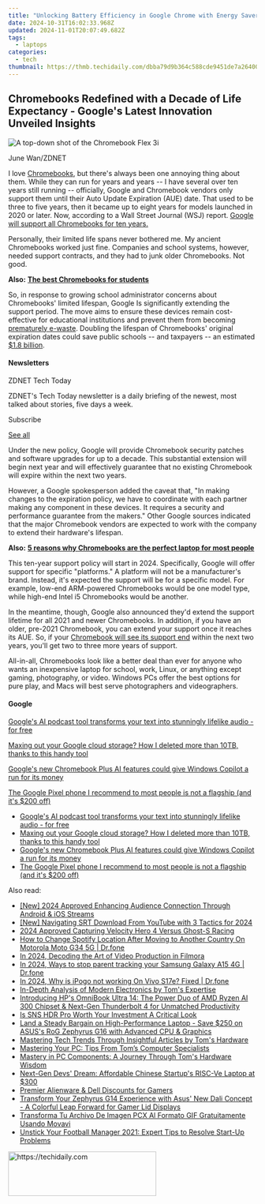```yaml
---
title: "Unlocking Battery Efficiency in Google Chrome with Energy Saver Mode: Insights and Instructions"
date: 2024-10-31T16:02:33.968Z
updated: 2024-11-01T20:07:49.682Z
tags:
  - laptops
categories:
  - tech
thumbnail: https://thmb.techidaily.com/dbba79d9b364c588cde9451de7a26400a0837a604c19b7b76746e8bcdbfcf86e.jpg
---
```


## Chromebooks Redefined with a Decade of Life Expectancy - Google's Latest Innovation Unveiled  Insights

![A top-down shot of the Chromebook Flex 3i](https://www.zdnet.com/a/img/resize/da524d7ad92a9ff0bb76e2958f65fc35de452a6c/2023/05/18/a69786e0-f935-4e02-a155-c0dfd2868ba2/dsc00270.jpg?auto=webp&width=1280)

June Wan/ZDNET

I love [Chromebooks](https://www.zdnet.com/article/best-chromebook-laptop/), but there's always been one annoying thing about them. While they can run for years and years -- I have several over ten years still running -- officially, Google and Chromebook vendors only support them until their Auto Update Expiration (AUE) date. That used to be three to five years, then it became up to eight years for models launched in 2020 or later. Now, according to a Wall Street Journal (WSJ) report. [Google will support all Chromebooks for ten years.](https://www.wsj.com/tech/personal-tech/google-extends-lifespan-of-chromebooks-with-10-year-update-policy-38910da1)

Personally, their limited life spans never bothered me. My ancient Chromebooks worked just fine. Companies and school systems, however, needed support contracts, and they had to junk older Chromebooks. Not good.

**Also:** [**The best Chromebooks for students**](https://www.zdnet.com/article/best-chromebook-for-students/)

So, in response to growing school administrator concerns about Chromebooks' limited lifespan, Google Is significantly extending the support period. The move aims to ensure these devices remain cost-effective for educational institutions and prevent them from becoming [prematurely e-waste](https://www.wsj.com/tech/chromebooks-were-once-a-good-deal-for-schools-now-theyre-becoming-e-waste-dc93833b?mod=article%5Finline). Doubling the lifespan of Chromebooks' original expiration dates could save public schools -- and taxpayers -- an estimated [$1.8 billion](https://pirg.org/edfund/resources/chromebook-churn-report-highlights-problems-of-short-lived-laptops-in-schools/). 

#### Newsletters

ZDNET Tech Today

ZDNET's Tech Today newsletter is a daily briefing of the newest, most talked about stories, five days a week.

 Subscribe

[See all](https://www.zdnet.com/newsletters/)

Under the new policy, Google will provide Chromebook security patches and software upgrades for up to a decade. This substantial extension will begin next year and will effectively guarantee that no existing Chromebook will expire within the next two years.

However, a Google spokesperson added the caveat that, "In making changes to the expiration policy, we have to coordinate with each partner making any component in these devices. It requires a security and performance guarantee from the makers." Other Google sources indicated that the major Chromebook vendors are expected to work with the company to extend their hardware's lifespan. 

**Also:** [**5 reasons why Chromebooks are the perfect laptop for most people**](https://www.zdnet.com/article/five-reasons-chromebooks-are-the-perfect-laptop/)

This ten-year support policy will start in 2024\. Specifically, Google will offer support for specific "platforms." A platform will not be a manufacturer's brand. Instead, it's expected the support will be for a specific model. For example, low-end ARM-powered Chromebooks would be one model type, while high-end Intel i5 Chromebooks would be another. 

In the meantime, though, Google also announced they'd extend the support lifetime for all 2021 and newer Chromebooks. In addition, if you have an older, pre-2021 Chromebook, you can extend your support once it reaches its AUE. So, if your [Chromebook will see its support end](https://www.cnet.com/tech/computing/chromebook-expiration-dates-must-know-guide-for-smart-buyers/) within the next two years, you'll get two to three more years of support.

All-in-all, Chromebooks look like a better deal than ever for anyone who wants an inexpensive laptop for school, work, Linux, or anything except gaming, photography, or video. Windows PCs offer the best options for pure play, and Macs will best serve photographers and videographers.

#### Google

[Google's AI podcast tool transforms your text into stunningly lifelike audio - for free](https://www.zdnet.com/article/googles-ai-podcast-tool-transforms-your-text-into-stunningly-lifelike-audio-for-free/ "Google's AI podcast tool transforms your text into stunningly lifelike audio - for free")

[Maxing out your Google cloud storage? How I deleted more than 10TB, thanks to this handy tool](https://www.zdnet.com/article/maxing-out-your-google-cloud-storage-how-i-deleted-more-than-10tb-thanks-to-this-handy-tool/ "Maxing out your Google cloud storage? How I deleted more than 10TB, thanks to this handy tool")

[Google's new Chromebook Plus AI features could give Windows Copilot a run for its money](https://www.zdnet.com/article/googles-new-chromebook-plus-ai-features-could-give-windows-copilot-a-run-for-its-money/ "Google's new Chromebook Plus AI features could give Windows Copilot a run for its money")

[The Google Pixel phone I recommend to most people is not a flagship (and it's $200 off)](https://www.zdnet.com/article/the-google-pixel-phone-i-recommend-to-most-people-is-not-a-flagship-and-its-on-sale/ "The Google Pixel phone I recommend to most people is not a flagship (and it's $200 off)")

* [Google's AI podcast tool transforms your text into stunningly lifelike audio - for free](https://www.zdnet.com/article/googles-ai-podcast-tool-transforms-your-text-into-stunningly-lifelike-audio-for-free/ "Google's AI podcast tool transforms your text into stunningly lifelike audio - for free")
* [Maxing out your Google cloud storage? How I deleted more than 10TB, thanks to this handy tool](https://www.zdnet.com/article/maxing-out-your-google-cloud-storage-how-i-deleted-more-than-10tb-thanks-to-this-handy-tool/ "Maxing out your Google cloud storage? How I deleted more than 10TB, thanks to this handy tool")
* [Google's new Chromebook Plus AI features could give Windows Copilot a run for its money](https://www.zdnet.com/article/googles-new-chromebook-plus-ai-features-could-give-windows-copilot-a-run-for-its-money/ "Google's new Chromebook Plus AI features could give Windows Copilot a run for its money")
* [The Google Pixel phone I recommend to most people is not a flagship (and it's $200 off)](https://www.zdnet.com/article/the-google-pixel-phone-i-recommend-to-most-people-is-not-a-flagship-and-its-on-sale/ "The Google Pixel phone I recommend to most people is not a flagship (and it's $200 off)")

<ins class="adsbygoogle"
     style="display:block"
     data-ad-format="autorelaxed"
     data-ad-client="ca-pub-7571918770474297"
     data-ad-slot="1223367746"></ins>

<ins class="adsbygoogle"
     style="display:block"
     data-ad-client="ca-pub-7571918770474297"
     data-ad-slot="8358498916"
     data-ad-format="auto"
     data-full-width-responsive="true"></ins>

<span class="atpl-alsoreadstyle">Also read:</span>
<div><ul>
<li><a href="https://facebook-video-content.techidaily.com/new-2024-approved-enhancing-audience-connection-through-android-and-ios-streams/"><u>[New] 2024 Approved Enhancing Audience Connection Through Android & iOS Streams</u></a></li>
<li><a href="https://fox-boxes.techidaily.com/new-navigating-srt-download-from-youtube-with-3-tactics-for-2024/"><u>[New] Navigating SRT Download From YouTube with 3 Tactics for 2024</u></a></li>
<li><a href="https://extra-lessons.techidaily.com/2024-approved-capturing-velocity-hero-4-versus-ghost-s-racing/"><u>2024 Approved Capturing Velocity Hero 4 Versus Ghost-S Racing</u></a></li>
<li><a href="https://fake-location.techidaily.com/how-to-change-spotify-location-after-moving-to-another-country-on-motorola-moto-g34-5g-drfone-by-drfone-virtual-android/"><u>How to Change Spotify Location After Moving to Another Country On Motorola Moto G34 5G | Dr.fone</u></a></li>
<li><a href="https://fox-cloud.techidaily.com/in-2024-decoding-the-art-of-video-production-in-filmora/"><u>In 2024, Decoding the Art of Video Production in Filmora</u></a></li>
<li><a href="https://android-location-track.techidaily.com/in-2024-ways-to-stop-parent-tracking-your-samsung-galaxy-a15-4g-drfone-by-drfone-virtual-android/"><u>In 2024, Ways to stop parent tracking your Samsung Galaxy A15 4G | Dr.fone</u></a></li>
<li><a href="https://change-location.techidaily.com/in-2024-why-is-ipogo-not-working-on-vivo-s17e-fixed-drfone-by-drfone-virtual-android/"><u>In 2024, Why is iPogo not working On Vivo S17e? Fixed | Dr.fone</u></a></li>
<li><a href="https://hardware-reviews.techidaily.com/in-depth-analysis-of-modern-electronics-by-toms-expertise/"><u>In-Depth Analysis of Modern Electronics by Tom's Expertise</u></a></li>
<li><a href="https://hardware-reviews.techidaily.com/introducing-hps-omnibook-ultra-14-the-power-duo-of-amd-ryzen-ai-300-chipset-and-next-gen-thunderbolt-4-for-unmatched-productivity/"><u>Introducing HP's OmniBook Ultra 14: The Power Duo of AMD Ryzen AI 300 Chipset & Next-Gen Thunderbolt 4 for Unmatched Productivity</u></a></li>
<li><a href="https://extra-information.techidaily.com/is-sns-hdr-pro-worth-your-investment-a-critical-look/"><u>Is SNS HDR Pro Worth Your Investment A Critical Look</u></a></li>
<li><a href="https://hardware-reviews.techidaily.com/land-a-steady-bargain-on-high-performance-laptop-save-250-on-asuss-rog-zephyrus-g16-with-advanced-cpu-and-graphics/"><u>Land a Steady Bargain on High-Performance Laptop - Save $250 on ASUS's RoG Zephyrus G16 with Advanced CPU & Graphics</u></a></li>
<li><a href="https://hardware-reviews.techidaily.com/mastering-tech-trends-through-insightful-articles-by-toms-hardware/"><u>Mastering Tech Trends Through Insightful Articles by Tom's Hardware</u></a></li>
<li><a href="https://hardware-reviews.techidaily.com/mastering-your-pc-tips-from-toms-computer-specialists/"><u>Mastering Your PC: Tips From Tom’s Computer Specialists</u></a></li>
<li><a href="https://hardware-reviews.techidaily.com/mastery-in-pc-components-a-journey-through-toms-hardware-wisdom/"><u>Mastery in PC Components: A Journey Through Tom's Hardware Wisdom</u></a></li>
<li><a href="https://hardware-reviews.techidaily.com/next-gen-devs-dream-affordable-chinese-startups-risc-ve-laptop-at-300/"><u>Next-Gen Devs' Dream: Affordable Chinese Startup's RISC-Ve Laptop at $300</u></a></li>
<li><a href="https://hardware-reviews.techidaily.com/premier-alienware-and-dell-discounts-for-gamers/"><u>Premier Alienware & Dell Discounts for Gamers</u></a></li>
<li><a href="https://hardware-reviews.techidaily.com/transform-your-zephyrus-g14-experience-with-asus-new-dali-concept-a-colorful-leap-forward-for-gamer-lid-displays/"><u>Transform Your Zephyrus G14 Experience with Asus' New Dali Concept - A Colorful Leap Forward for Gamer Lid Displays</u></a></li>
<li><a href="https://some-guidance.techidaily.com/transforma-tu-archivo-de-imagen-pcx-al-formato-gif-gratuitamente-usando-movavi/"><u>Transforma Tu Archivo De Imagen PCX Al Formato GIF Gratuitamente Usando Movavi</u></a></li>
<li><a href="https://win-blog.techidaily.com/unstick-your-football-manager-2021-expert-tips-to-resolve-start-up-problems/"><u>Unstick Your Football Manager 2021: Expert Tips to Resolve Start-Up Problems</u></a></li>
</ul></div>

<!-- affiliate ads begin -->
<a href="https://aligracehair.sjv.io/c/5597632/1883998/19272" target="_top" id="1883998">
  <img src="//a.impactradius-go.com/display-ad/19272-1883998" border="0" alt="https://techidaily.com" width="300" height="90"/>
</a>
<img height="0" width="0" src="https://aligracehair.sjv.io/i/5597632/1883998/19272" style="position:absolute;visibility:hidden;" border="0" />
<!-- affiliate ads end -->

